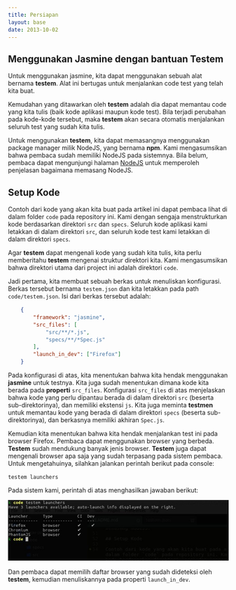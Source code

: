 ```yaml
---
title: Persiapan
layout: base
date: 2013-10-02
---
```


## Menggunakan Jasmine dengan bantuan Testem

Untuk menggunakan jasmine, kita dapat menggunakan sebuah alat bernama **testem**. Alat ini bertugas untuk menjalankan code test yang telah kita buat.

Kemudahan yang ditawarkan oleh **testem** adalah dia dapat memantau code yang kita tulis (baik kode aplikasi maupun kode test). Bila terjadi perubahan pada kode-kode tersebut, maka **testem** akan secara otomatis menjalankan seluruh test yang sudah kita tulis.

Untuk menggunakan **testem**, kita dapat memasangnya menggunakan package manager milik NodeJS, yang bernama **npm**. Kami mengasumsikan bahwa pembaca sudah memiliki NodeJS pada sistemnya. Bila belum, pembaca dapat mengunjungi halaman [NodeJS](http://nodejs.org/) untuk memperoleh penjelasan bagaimana memasang NodeJS.

## Setup Kode

Contoh dari kode yang akan kita buat pada artikel ini dapat pembaca lihat di dalam folder `code` pada repository ini. Kami dengan sengaja menstrukturkan kode berdasarkan direktori `src` dan `specs`. Seluruh kode aplikasi kami letakkan di dalam direktori `src`, dan seluruh kode test kami letakkan di dalam direktori `specs`.

Agar **testem** dapat mengenali kode yang sudah kita tulis, kita perlu memberitahu **testem** mengenai struktur direktori kita. Kami mengasumsikan bahwa direktori utama dari project ini adalah direktori `code`.

Jadi pertama, kita membuat sebuah berkas untuk menuliskan konfigurasi. Berkas tersebut bernama `testem.json` dan kita letakkan pada path `code/testem.json`. Isi dari berkas tersebut adalah:

``` json
    {
        "framework": "jasmine",
        "src_files": [
            "src/**/*.js",
            "specs/**/*Spec.js"
        ],
        "launch_in_dev": ["Firefox"]
    }
```    

Pada konfigurasi di atas, kita menentukan bahwa kita hendak menggunakan **jasmine** untuk testnya. Kita juga sudah menentukan dimana kode kita berada pada **properti** `src_files`. Konfigurasi `src_files` di atas menjelaskan bahwa kode yang perlu dipantau berada di dalam direktori `src` (beserta sub-direktorinya), dan memiliki ekstensi `js`. Kita juga meminta **testmen** untuk memantau kode yang berada di dalam direktori `specs` (beserta sub-direktorinya), dan berkasnya memiliki akhiran `Spec.js`.

Kemudian kita menentukan bahwa kita hendak menjalankan test ini pada browser Firefox. Pembaca dapat menggunakan browser yang berbeda. **Testem** sudah mendukung banyak jenis browser. **Testem** juga dapat mengenali browser apa saja yang sudah terpasang pada sistem pembaca. Untuk mengetahuinya, silahkan jalankan perintah berikut pada console:

    testem launchers

Pada sistem kami, perintah di atas menghasilkan jawaban berikut:

![](/pics/testem-launchers.jpeg)

Dan pembaca dapat memilih daftar browser yang sudah dideteksi oleh **testem**, kemudian menuliskannya pada properti `launch_in_dev`.